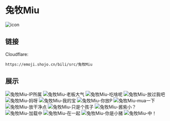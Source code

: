 # 兔牧Miu
![icon](https://emoji.shojo.cn/bili/src/兔牧Miu/icon.png)
## 链接
Cloudflare:
```
https://emoji.shojo.cn/bili/src/兔牧Miu
```
## 展示
![兔牧Miu-IP所属](https://emoji.shojo.cn/bili/src/兔牧Miu/兔牧Miu-IP所属.png)
![兔牧Miu-老板大气](https://emoji.shojo.cn/bili/src/兔牧Miu/兔牧Miu-老板大气.png)
![兔牧Miu-吃啥呢](https://emoji.shojo.cn/bili/src/兔牧Miu/兔牧Miu-吃啥呢.png)
![兔牧Miu-放过我吧](https://emoji.shojo.cn/bili/src/兔牧Miu/兔牧Miu-放过我吧.png)
![兔牧Miu-妈呀](https://emoji.shojo.cn/bili/src/兔牧Miu/兔牧Miu-妈呀.png)
![兔牧Miu-我的宝](https://emoji.shojo.cn/bili/src/兔牧Miu/兔牧Miu-我的宝.png)
![兔牧Miu-你放P](https://emoji.shojo.cn/bili/src/兔牧Miu/兔牧Miu-你放P.png)
![兔牧Miu-mua一下](https://emoji.shojo.cn/bili/src/兔牧Miu/兔牧Miu-mua一下.png)
![兔牧Miu-放干净点](https://emoji.shojo.cn/bili/src/兔牧Miu/兔牧Miu-放干净点.png)
![兔牧Miu-只是个孩子](https://emoji.shojo.cn/bili/src/兔牧Miu/兔牧Miu-只是个孩子.png)
![兔牧Miu-酱紫小？](https://emoji.shojo.cn/bili/src/兔牧Miu/兔牧Miu-酱紫小？.png)
![兔牧Miu-加载中](https://emoji.shojo.cn/bili/src/兔牧Miu/兔牧Miu-加载中.png)
![兔牧Miu-在一起](https://emoji.shojo.cn/bili/src/兔牧Miu/兔牧Miu-在一起.png)
![兔牧Miu-你是小猪](https://emoji.shojo.cn/bili/src/兔牧Miu/兔牧Miu-你是小猪.png)
![兔牧Miu-中！](https://emoji.shojo.cn/bili/src/兔牧Miu/兔牧Miu-中！.png)
